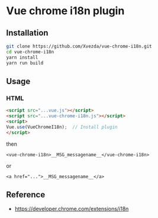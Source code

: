 Vue chrome i18n plugin
======================

Installation
------------
```sh
git clone https://github.com/Xvezda/vue-chrome-i18n.git
cd vue-chrome-i18n
yarn install
yarn run build
```

Usage
-----
### HTML
```html
<script src="...vue.js"></script>
<script src="...vue-chrome-i18n.js"></script>
<script>
Vue.use(VueChromeI18n);  // Install plugin
</script>
```

then

`<vue-chrome-i18n>__MSG_messagename__</vue-chrome-i18n>`

or

`<a href="...">__MSG_messagename__</a>`


Reference
---------
- https://developer.chrome.com/extensions/i18n
